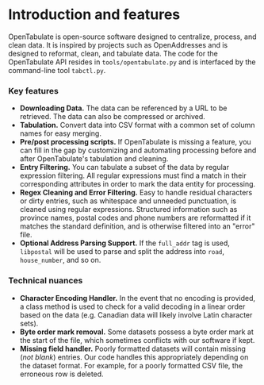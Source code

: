# Introduction and features

OpenTabulate is open-source software designed to centralize, process, and clean data. It is inspired by projects such as OpenAddresses and is designed to reformat, clean, and tabulate data. The code for the OpenTabulate API resides in `tools/opentabulate.py` and is interfaced by the command-line tool `tabctl.py`.

### Key features

+ **Downloading Data.** The data can be referenced by a URL to be retrieved. The data can also be compressed or archived.
+ **Tabulation.** Convert data into CSV format with a common set of column names for easy merging.
+ **Pre/post processing scripts.** If OpenTabulate is missing a feature, you can fill in the gap by customizing and automating processing before and after OpenTabulate's tabulation and cleaning.
+ **Entry Filtering.** You can tabulate a subset of the data by regular expression filtering. All regular expressions must find a match in their corresponding attributes in order to mark the data entity for processing.
+ **Regex Cleaning and Error Filtering.** Easy to handle residual characters or dirty entries, such as whitespace and unneeded punctuation, is cleaned using regular expressions. Structured information such as province names, postal codes and phone numbers are reformatted if it matches the standard definition, and is otherwise filtered into an "error" file.
+ **Optional Address Parsing Support.** If the `full_addr` tag is used, `libpostal` will be used to parse and split the address into `road`, `house_number`, and so on.

### Technical nuances

+ **Character Encoding Handler.** In the event that no encoding is provided, a class method is used to check for a valid decoding in a linear order based on the data (e.g. Canadian data will likely involve Latin character sets).
+ **Byte order mark removal.** Some datasets possess a byte order mark at the start of the file, which sometimes conflicts with our software if kept.
+ **Missing field handler.** Poorly formatted datasets will contain missing (*not blank*) entries. Our code handles this appropriately depending on the dataset format. For example, for a poorly formatted CSV file, the erroneous row is deleted.
